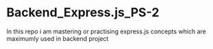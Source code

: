 # Backend_Express.js_PS-2
 In this repo i am mastering or practising express.js concepts which are maximumly used in backend project  
